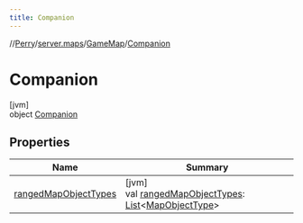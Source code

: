 ```yaml
---
title: Companion
---
```

//[Perry](../../../../index.html)/[server.maps](../../index.html)/[GameMap](../index.html)/[Companion](index.html)



# Companion



[jvm]\
object [Companion](index.html)



## Properties


| Name | Summary |
|---|---|
| [rangedMapObjectTypes](ranged-map-object-types.html) | [jvm]<br>val [rangedMapObjectTypes](ranged-map-object-types.html): [List](https://kotlinlang.org/api/latest/jvm/stdlib/kotlin.collections/-list/index.html)&lt;[MapObjectType](../../-map-object-type/index.html)&gt; |

